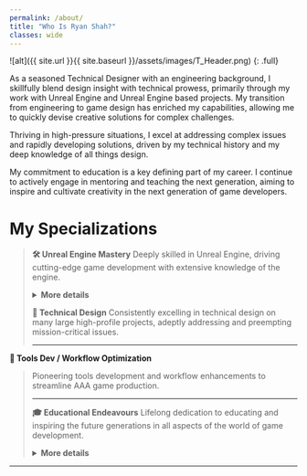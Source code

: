 ```yaml
---
permalink: /about/
title: "Who Is Ryan Shah?"
classes: wide
---
```


![alt]({{ site.url }}{{ site.baseurl }}/assets/images/T_Header.png)
{: .full}

As a seasoned Technical Designer with an engineering background, I skillfully blend design insight with technical prowess, primarily through my work with Unreal Engine and Unreal Engine based projects. My transition from engineering to game design has enriched my capabilities, allowing me to quickly devise creative solutions for complex challenges.

Thriving in high-pressure situations, I excel at addressing complex issues and rapidly developing solutions, driven by my technical history and my deep knowledge of all things design.

My commitment to education is a key defining part of my career. I continue to actively engage in mentoring and teaching the next generation, aiming to inspire and cultivate creativity in the next generation of game developers.

# My Specializations

> **🛠️ Unreal Engine Mastery**
> Deeply skilled in Unreal Engine, driving cutting-edge game development with extensive knowledge of the engine.
>
> <details>
> <summary><strong>More details</strong></summary>
> <div id="moreUe">
> <p>My professional journey with Unreal Engine began in 2014 and has since become a cornerstone of my career. Throughout the years of working directly with the engine, I have worked both directly and indirectly with Epic Games; working on their titles and adding additional improvements to the engine.</p>
> <p>I have a vast knowledge of many facets of the engine, including bleeding edge features. I have contributed directly to the code base of the engine and was one of the original collaborators on the marketplace submission guidelines.</p>
> <p>I have written multiple published books on the engine and I am incredibly proud of my educational endeavours with the engine. I was one of the first recipients of an Unreal Engine megagrant in appreciation to my educational efforts.</p>
> <p>I live and breathe Unreal Engine and I pride myself on my vast knowledge of the inner works of the engine and the best practices to make the most out of such a powerful tool.</p>
> </div>
> </details>
>
> **📐 Technical Design**
> Consistently excelling in technical design on many large high-profile projects, adeptly addressing and preempting mission-critical issues.
>
> ---
>
**🔧 Tools Dev / Workflow Optimization**
> Pioneering tools development and workflow enhancements to streamline AAA game production.
>
> ---
> 
> **🎓 Educational Endeavours**
> Lifelong dedication to educating and inspiring the future generations in all aspects of the world of game development.
>
> <details>
> <summary><strong>More details</strong></summary>
> <div id="moreEdu">
> <p>Education is the core of my career. I've written numerous books that have found audiences worldwide, including in China, enriching knowledge of Unreal Engine and game design.</p>
> <p>My previous educational website served as a significant resource, featuring Unreal projects that have attracted a global audience and used well over 100TB of bandwidth, underscoring the extensive reach and impact of these materials.</p>
> <p>Regularly engaging in industry talks and events, I am committed to inspiring and mentoring the next generation of game developers, aiming to steer them towards innovative and outstanding practices in their careers.</p>
> </div>
> </details>
---
